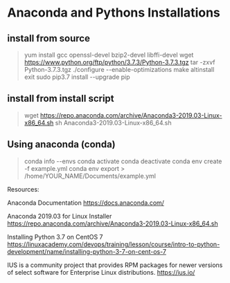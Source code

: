 # Anaconda and Pythons Installations

## install from source

> yum install gcc openssl-devel bzip2-devel libffi-devel
> wget https://www.python.org/ftp/python/3.7.3/Python-3.7.3.tgz
> tar -zxvf Python-3.7.3.tgz
> ./configure --enable-optimizations
> make altinstall
> exit
> sudo pip3.7 install --upgrade pip

## install from install script

> wget https://repo.anaconda.com/archive/Anaconda3-2019.03-Linux-x86_64.sh
> sh Anaconda3-2019.03-Linux-x86_64.sh

## Using anaconda (conda)

> conda info --envs
> conda activate
> conda deactivate
> conda env create -f example.yml
> conda env export > /home/YOUR_NAME/Documents/example.yml

Resources:

Anaconda Documentation
https://docs.anaconda.com/

Anaconda 2019.03 for Linux Installer
https://repo.anaconda.com/archive/Anaconda3-2019.03-Linux-x86_64.sh

Installing Python 3.7 on CentOS 7
https://linuxacademy.com/devops/training/lesson/course/intro-to-python-development/name/installing-python-3-7-on-cent-os-7

IUS is a community project that provides RPM packages for newer versions of select software for Enterprise Linux distributions.
https://ius.io/


